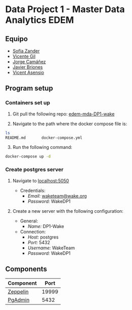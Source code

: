 # Data Project 1 - Master Data Analytics EDEM

## Equipo

* [Sofía Zander](https://github.com/sozanmen)
* [Vicente Gil](https://github.com/vicentegilso)
* [Jorge Camáñez](https://github.com/jcamcre)
* [Javier Briones](https://github.com/jabrio)
* [Vicent Asensio](https://github.com/viasmo1)


## Program setup

### Containers set up

1. Git pull the following repo: [edem-mda-DP1-wake](https://github.com/viasmo1/edem-mda-DP1-wake)

2. Navigate to the path where the docker compose file is:
```sh
ls
README.md		docker-compose.yml
```

3. Run the following command:
```sh
docker-compose up -d
```

### Create postgres server

1. Navigate to [localhost:5050](http://localhost:5050)

    - Credentials:
        - *Email:* waketeam@wake.org
        - *Password:* WakeDP1

2. Create a new server with the following configuration:
    - General:
        - *Name:* DP1-Wake
    - Connection:
        - *Host:* postgres
        - *Port:* 5432
        - *Username:* WakeTeam
        - *Password:* WakeDP1


## Components

| Component | Port |
| --- | --- |
| [Zeppelin](http://localhost:19999) | 19999 |
| [PgAdmin](http://localhost:5050) | 5432 |